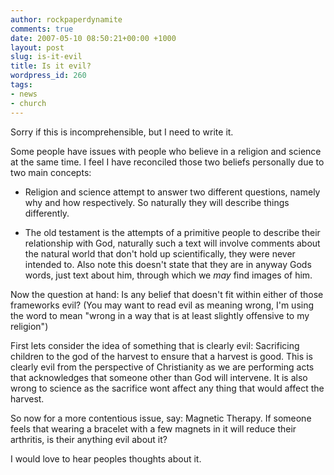 ```yaml
---
author: rockpaperdynamite
comments: true
date: 2007-05-10 08:50:21+00:00 +1000
layout: post
slug: is-it-evil
title: Is it evil?
wordpress_id: 260
tags:
- news
- church
---
```


Sorry if this is incomprehensible, but I need to write it.

Some people have issues with people who believe in a religion and science at the same time. I feel I have reconciled those two beliefs personally due to two main concepts:



	
  * Religion and science attempt to answer two different questions, namely why and how respectively. So naturally they will describe things differently.

	
  * The old testament is the attempts of a primitive people to describe their relationship with God, naturally such a text will involve comments about the natural world that don't hold up scientifically, they were never intended to. Also note this doesn't state that they are in anyway Gods words, just text about him, through which we _may_ find images of him.<!-- more -->


Now the question at hand: Is any belief that doesn't fit within either of those frameworks evil? (You may want to read evil as meaning wrong, I'm using the word to mean "wrong in a way that is at least slightly offensive to my religion")

First lets consider the idea of something that is clearly evil: Sacrificing children to the god of the harvest to ensure that a harvest is good. This is clearly evil from the perspective of Christianity as we are performing acts that acknowledges that someone other than God will intervene. It is also wrong to science as the sacrifice wont affect any thing that would affect the harvest.

So now for a more contentious issue, say: Magnetic Therapy. If someone feels that wearing a bracelet with a few magnets in it will reduce their arthritis, is their anything evil about it?

I would love to hear peoples thoughts about it.
